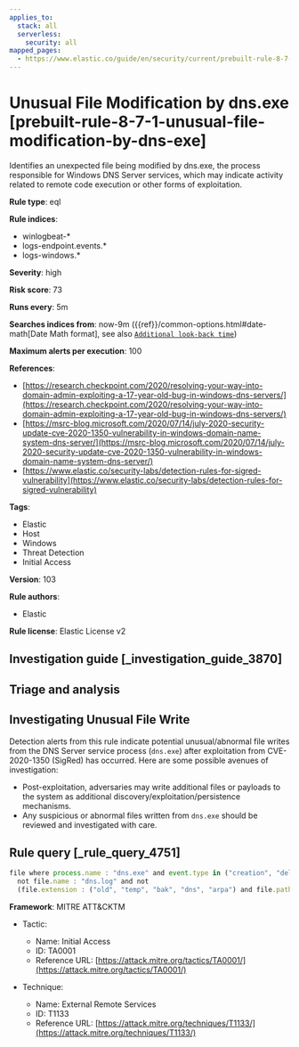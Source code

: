 ```yaml
---
applies_to:
  stack: all
  serverless:
    security: all
mapped_pages:
  - https://www.elastic.co/guide/en/security/current/prebuilt-rule-8-7-1-unusual-file-modification-by-dns-exe.html
---
```


# Unusual File Modification by dns.exe [prebuilt-rule-8-7-1-unusual-file-modification-by-dns-exe]

Identifies an unexpected file being modified by dns.exe, the process responsible for Windows DNS Server services, which may indicate activity related to remote code execution or other forms of exploitation.

**Rule type**: eql

**Rule indices**:

* winlogbeat-*
* logs-endpoint.events.*
* logs-windows.*

**Severity**: high

**Risk score**: 73

**Runs every**: 5m

**Searches indices from**: now-9m ({{ref}}/common-options.html#date-math[Date Math format], see also [`Additional look-back time`](docs-content://solutions/security/detect-and-alert/create-detection-rule.md#rule-schedule))

**Maximum alerts per execution**: 100

**References**:

* [https://research.checkpoint.com/2020/resolving-your-way-into-domain-admin-exploiting-a-17-year-old-bug-in-windows-dns-servers/](https://research.checkpoint.com/2020/resolving-your-way-into-domain-admin-exploiting-a-17-year-old-bug-in-windows-dns-servers/)
* [https://msrc-blog.microsoft.com/2020/07/14/july-2020-security-update-cve-2020-1350-vulnerability-in-windows-domain-name-system-dns-server/](https://msrc-blog.microsoft.com/2020/07/14/july-2020-security-update-cve-2020-1350-vulnerability-in-windows-domain-name-system-dns-server/)
* [https://www.elastic.co/security-labs/detection-rules-for-sigred-vulnerability](https://www.elastic.co/security-labs/detection-rules-for-sigred-vulnerability)

**Tags**:

* Elastic
* Host
* Windows
* Threat Detection
* Initial Access

**Version**: 103

**Rule authors**:

* Elastic

**Rule license**: Elastic License v2

## Investigation guide [_investigation_guide_3870]

## Triage and analysis

## Investigating Unusual File Write
Detection alerts from this rule indicate potential unusual/abnormal file writes from the DNS Server service process (`dns.exe`) after exploitation from CVE-2020-1350 (SigRed) has occurred. Here are some possible avenues of investigation:
- Post-exploitation, adversaries may write additional files or payloads to the system as additional discovery/exploitation/persistence mechanisms.
- Any suspicious or abnormal files written from `dns.exe` should be reviewed and investigated with care.

## Rule query [_rule_query_4751]

```js
file where process.name : "dns.exe" and event.type in ("creation", "deletion", "change") and
  not file.name : "dns.log" and not
  (file.extension : ("old", "temp", "bak", "dns", "arpa") and file.path : "C:\\Windows\\System32\\dns\\*")
```

**Framework**: MITRE ATT&CKTM

* Tactic:

    * Name: Initial Access
    * ID: TA0001
    * Reference URL: [https://attack.mitre.org/tactics/TA0001/](https://attack.mitre.org/tactics/TA0001/)

* Technique:

    * Name: External Remote Services
    * ID: T1133
    * Reference URL: [https://attack.mitre.org/techniques/T1133/](https://attack.mitre.org/techniques/T1133/)



